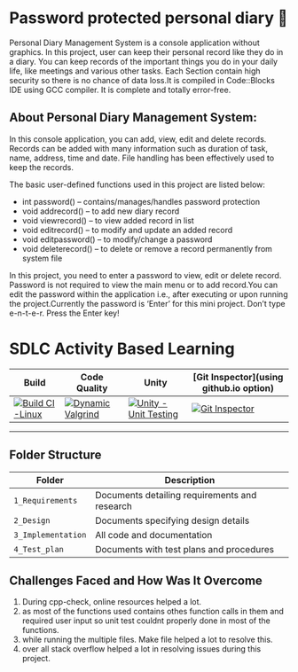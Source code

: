 # Password protected personal diary 📖

Personal Diary Management System is a console application without graphics. In this project, user can keep their personal record like they do in a diary. You can keep records of the important things you do in your daily life, like meetings and various other tasks. Each Section contain high security so there is no chance of data loss.It is compiled in Code::Blocks IDE using GCC compiler. It is complete and totally error-free.

## About Personal Diary Management System:

In this console application, you can add, view, edit and delete records. Records can be added with many information such as duration of task, name, address, time and date. File handling has been effectively used to keep the records.

The basic user-defined functions used in this project are listed below:

- int password() – contains/manages/handles password protection
- void addrecord() – to add new diary record
- void viewrecord() – to view added record in list
- void editrecord() – to modify and update an added record
- void editpassword() – to modify/change a password
- void deleterecord() – to delete or remove a record permanently from system file

In this project, you need to enter a password to view, edit or delete record. Password is not required to view the main menu or to add record.You can edit the password within the application i.e., after executing or upon running the project.Currently the password is  ‘Enter’ for this mini project. Don’t type e-n-t-e-r. Press the Enter key!


# SDLC Activity Based Learning

Build | Code Quality | Unity | [Git Inspector](using github.io option)
------|----------|-------|--------------
[![Build CI -Linux](https://github.com/anitakumarijena/M1_March2022/actions/workflows/analysis.yml/badge.svg)](https://github.com/anitakumarijena/M1_March2022/actions/workflows/analysis.yml)  |  [![Dynamic Valgrind](https://github.com/debasish2110/LTTS-C-MiniProject/actions/workflows/CodeQuality_Dynamic.yml/badge.svg)](https://github.com/debasish2110/LTTS-C-MiniProject/actions/workflows/CodeQuality_Dynamic.yml)| [![Unity - Unit Testing](https://github.com/debasish2110/LTTS-C-MiniProject/actions/workflows/unity.yml/badge.svg)](https://github.com/debasish2110/LTTS-C-MiniProject/actions/workflows/unity.yml)| [![Git Inspector](https://github.com/debasish2110/LTTS-C-MiniProject/actions/workflows/gitinspector.yml/badge.svg)](https://github.com/debasish2110/LTTS-C-MiniProject/actions/workflows/gitinspector.yml)

----
## Folder Structure
Folder             | Description
-------------------| -----------------------------------------
`1_Requirements`   | Documents detailing requirements and research
`2_Design`         | Documents specifying design details
`3_Implementation` | All code and documentation
`4_Test_plan`      | Documents with test plans and procedures


## Challenges Faced and How Was It Overcome

1. During cpp-check, online resources helped a lot. 
2. as most of the functions used contains othes function calls in them and required user input so unit test couldnt properly done in most of the functions.
3. while running the multiple files. Make file helped a lot to resolve this.
4. over all stack overflow helped a lot in resolving issues during this project.

